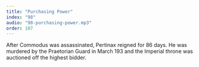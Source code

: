 ```yaml
---
title: "Purchasing Power"
index: "98"
audio: "98-purchasing-power.mp3"
order: 107
---
```


After Commodus was assassinated, Pertinax reigned for 86 days. He was murdered by the Praetorian Guard in March 193 and the Imperial throne was auctioned off the highest bidder.
